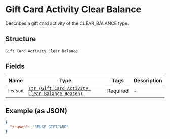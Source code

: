 
# Gift Card Activity Clear Balance

Describes a gift card activity of the CLEAR_BALANCE type.

## Structure

`Gift Card Activity Clear Balance`

## Fields

| Name | Type | Tags | Description |
|  --- | --- | --- | --- |
| `reason` | [`str (Gift Card Activity Clear Balance Reason)`](/doc/models/gift-card-activity-clear-balance-reason.md) | Required | - |

## Example (as JSON)

```json
{
  "reason": "REUSE_GIFTCARD"
}
```

